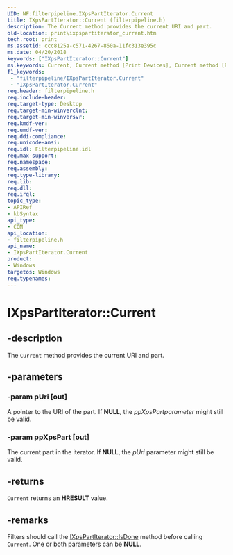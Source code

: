 ```yaml
---
UID: NF:filterpipeline.IXpsPartIterator.Current
title: IXpsPartIterator::Current (filterpipeline.h)
description: The Current method provides the current URI and part.
old-location: print\ixpspartiterator_current.htm
tech.root: print
ms.assetid: ccc8125a-c571-4267-860a-11fc313e395c
ms.date: 04/20/2018
keywords: ["IXpsPartIterator::Current"]
ms.keywords: Current, Current method [Print Devices], Current method [Print Devices],IXpsPartIterator interface, IXpsPartIterator interface [Print Devices],Current method, IXpsPartIterator.Current, IXpsPartIterator::Current, filterpipeline/IXpsPartIterator::Current, filterpipeline_72cbd5d6-003c-410b-a943-bfd6552df8ee.xml, print.ixpspartiterator_current
f1_keywords:
 - "filterpipeline/IXpsPartIterator.Current"
 - "IXpsPartIterator.Current"
req.header: filterpipeline.h
req.include-header: 
req.target-type: Desktop
req.target-min-winverclnt: 
req.target-min-winversvr: 
req.kmdf-ver: 
req.umdf-ver: 
req.ddi-compliance: 
req.unicode-ansi: 
req.idl: Filterpipeline.idl
req.max-support: 
req.namespace: 
req.assembly: 
req.type-library: 
req.lib: 
req.dll: 
req.irql: 
topic_type:
- APIRef
- kbSyntax
api_type:
- COM
api_location:
- filterpipeline.h
api_name:
- IXpsPartIterator.Current
product:
- Windows
targetos: Windows
req.typenames: 
---
```


# IXpsPartIterator::Current


## -description


The <code>Current</code> method provides the current URI and part.


## -parameters




### -param pUri [out]

A pointer to the URI of the part. If <b>NULL</b>, the <i>ppXpsPartparameter</i> might still be valid.


### -param ppXpsPart [out]

The current part in the iterator. If <b>NULL</b>, the <i>pUri</i> parameter might still be valid.


## -returns



<code>Current</code> returns an <b>HRESULT</b> value.




## -remarks



Filters should call the <a href="https://docs.microsoft.com/windows-hardware/drivers/ddi/filterpipeline/nf-filterpipeline-ixpspartiterator-isdone">IXpsPartIterator::IsDone</a> method before calling <code>Current</code>. One or both parameters can be <b>NULL</b>.




